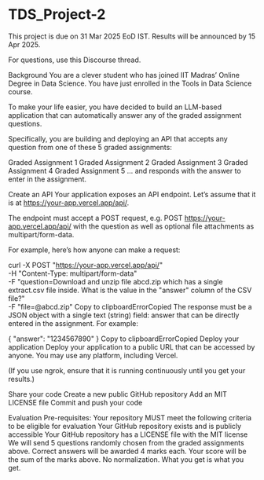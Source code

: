 # TDS_Project-2
This project is due on 31 Mar 2025 EoD IST. Results will be announced by 15 Apr 2025.

For questions, use this Discourse thread.

Background
You are a clever student who has joined IIT Madras’ Online Degree in Data Science. You have just enrolled in the Tools in Data Science course.

To make your life easier, you have decided to build an LLM-based application that can automatically answer any of the graded assignment questions.

Specifically, you are building and deploying an API that accepts any question from one of these 5 graded assignments:

Graded Assignment 1
Graded Assignment 2
Graded Assignment 3
Graded Assignment 4
Graded Assignment 5
… and responds with the answer to enter in the assignment.

Create an API
Your application exposes an API endpoint. Let’s assume that it is at https://your-app.vercel.app/api/.

The endpoint must accept a POST request, e.g. POST https://your-app.vercel.app/api/ with the question as well as optional file attachments as multipart/form-data.

For example, here’s how anyone can make a request:

curl -X POST "https://your-app.vercel.app/api/" \
  -H "Content-Type: multipart/form-data" \
  -F "question=Download and unzip file abcd.zip which has a single extract.csv file inside. What is the value in the "answer" column of the CSV file?" \
  -F "file=@abcd.zip"
Copy to clipboardErrorCopied
The response must be a JSON object with a single text (string) field: answer that can be directly entered in the assignment. For example:

{
  "answer": "1234567890"
}
Copy to clipboardErrorCopied
Deploy your application
Deploy your application to a public URL that can be accessed by anyone. You may use any platform, including Vercel.

(If you use ngrok, ensure that it is running continuously until you get your results.)

Share your code
Create a new public GitHub repository
Add an MIT LICENSE file
Commit and push your code

Evaluation
Pre-requisites: Your repository MUST meet the following criteria to be eligible for evaluation
Your GitHub repository exists and is publicly accessible
Your GitHub repository has a LICENSE file with the MIT license
We will send 5 questions randomly chosen from the graded assignments above. Correct answers will be awarded 4 marks each.
Your score will be the sum of the marks above. No normalization. What you get is what you get.

